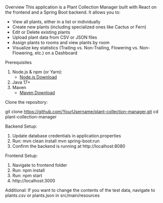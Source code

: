 Overview
This application is a Plant Collection Manager built with React on the frontend and a Spring Boot backend. It allows you to:

* View all plants, either in a list or individually
* Create new plants (including specialized ones like Cactus or Fern)
* Edit or Delete existing plants
* Upload plant data from CSV or JSON files
* Assign plants to rooms and view plants by room
* Visualize key statistics (Trailing vs. Non-Trailing, Flowering vs. Non-Flowering, etc.) on a Dashboard


Prerequisites
1. Node.js & npm (or Yarn):
   * [Node.js Download](https://nodejs.org/en)
2. Java 17+
3. Maven
   * [Maven Download](https://maven.apache.org/download.cgi)

Clone the repository:

git clone https://github.com/YourUsername/plant-collection-manager.git
cd plant-collection-manager


Backend Setup:
1. Update database credentials in application.properties
2. Run: mvn clean install mvn spring-boot:run
3. Confirm the backend is running at http://localhost:8080

Frontend Setup:
1. Navigate to frontend folder
2. Run: npm install
3. Run: npm start
4. http://localhost:3000

Additional:
If you want to change the contents of the test data, navigate to plants.csv or plants.json in src/main/resources
